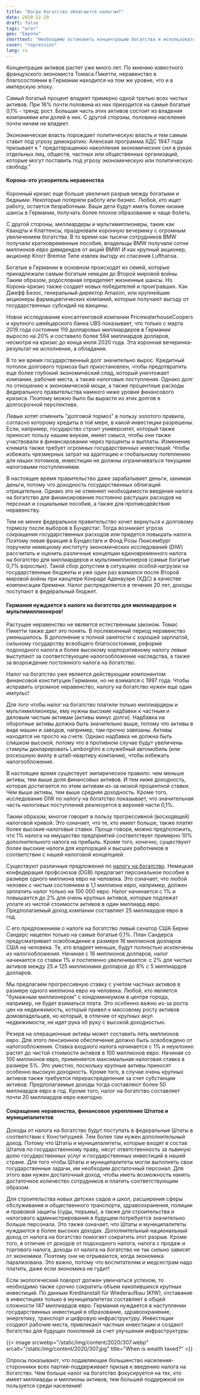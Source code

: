 ```yaml
---
title: "Когда богатство облагается налогом?"
date: 2020-12-29
draft: false
tags: "штат"
geo: "Европа"
shorttext: "Необходимо остановить концентрацию богатства и использовать для финансирования всех."
cover: "repression"
lang: ru
---
```


Концентрация активов растет уже много лет. По мнению известного французского экономиста Томаса Пикетти, неравенство в благосостоянии в Германии находится на том же уровне, что и в имперскую эпоху.

Самый богатый процент владеет примерно одной третью всех чистых активов. При 16% почти половина из них приходится на самые богатые 0,1% - тренд: рост. Большая часть этих активов состоит из владения компаниями или долей в них. С другой стороны, половина населения почти ничем не владеет.

Экономическая власть порождает политическую власть и тем самым ставит под угрозу демократию: Аленская программа ХДС 1947 года призывает к " предотвращению накопления экономических сил в руках отдельных лиц, обществ, частных или общественных организаций, которые могут поставить под угрозу экономическую или политическую свободу."

#### Корона-это ускоритель неравенства

Коронный кризис еще больше увеличил разрыв между богатыми и бедными. Некоторые потеряли работу или бизнес. Любой, кто ищет работу, остается безработным. Ваши дети будут иметь более низкие шансы в Германии, получать более плохое образование и чаще болеть.

С другой стороны, миллиардеры и мультимиллионеры, такие как Квандты и Клаттенсы, праздновали коронную вечеринку с огромным увеличением богатства. В то время как тысячи сотрудников BMW получали кратковременные пособия, владельцы BMW получали сотни миллионов евро дивидендов от акций BMW! И как крупный акционер, акционер Knorr Bremse Тиле извлек выгоду из спасения Lufthansa.

Богатые в Германии в основном происходят из семей, которые принадлежали самым богатым немцам до Второй мировой войны. Таким образом, родословная определяет жизненные шансы. Но Корона-кризис также создает новых победителей и проигравших. Как Джефф Безос, генеральный директор Amazon, или крупнейшие акционеры фармацевтических компаний, которые получают выгоду от государственных субсидий на вакцины.

Новое исследование консалтинговой компании PricewaterhouseCoopers и крупного швейцарского банка UBS показывает, что только с марта 2019 года состояние 119 долларовых миллиардеров в Германии выросло на 20% и составило более 594 миллиардов долларов, несмотря на кризис до конца июля 2020 года. Эта коронная вечеринка-результат не исполнения, а обладания.

В то же время государственный долг значительно вырос. Кредитный потолок долгового тормоза был приостановлен, чтобы предотвратить еще более глубокий экономический спад, который уничтожает компании, рабочие места, а также налоговые поступления. Однако долг по отношению к экономической мощи, а также процентные расходы федерального правительства намного ниже уровня финансового кризиса. Поэтому можно было бы вырасти из этих долгов в долгосрочной перспективе.

Левые хотят отменить "долговой тормоз" в пользу золотого правила, согласно которому кредиты в той мере, в какой инвестиции разрешены. Если, например, государство строит университет, который также приносит пользу нашим внукам, имеет смысл, чтобы они также участвовали в финансировании через проценты и выплаты. Изменение климата также требует огромных государственных инвестиций. Чтобы избежать чрезмерных затрат на адаптацию к глобальному потеплению для наших потомков, инвестиции не должны ограничиваться текущими налоговыми поступлениями.

В настоящее время правительство даже зарабатывает деньги, занимая деньги, потому что доходность государственных облигаций отрицательна. Однако это не отменяет необходимости введения налога на богатство для финансирования постоянно растущих расходов на персонал и социальные пособия, а также для противодействия неравенству.

Тем не менее федеральное правительство хочет вернуться к долговому тормозу после выборов в Бундестаг. Тогда возникает угроза сокращения государственных расходов или придется повышать налоги. Поэтому левая фракция в Бундестаге и Фонд Розы Люксембург поручили немецкому институту экономических исследований (DIW) рассчитать и оценить различные концепции единовременного налога на богатство для миллиардеров и мультимиллионеров (самые богатые 0,7% взрослых). Такой сбор допустим в ситуациях особой нагрузки на государственные бюджеты и уже один раз взимался после Второй мировой войны при канцлере Конраде Аденауэре (ХДС) в качестве компенсации бремени. Налог распределяется в течение 20 лет, доходы поступают в федеральный бюджет.

#### Германия нуждается в налоге на богатство для миллиардеров и мультимиллионеров!

Растущее неравенство не является естественным законом. Томас Пикетти также дает это понять. В послевоенный период неравенство уменьшилось. В дополнение к полной занятости с хорошей зарплатой, сильному государству всеобщего благосостояния, реформе подоходного налога и более высокому корпоративному налогу левые выступают за соответствующее налогообложение наследства, а также за возрождение постоянного налога на богатство.

Налог на богатство уже является действующим компонентом финансовой конституции Германии, но не взимался с 1997 года. Чтобы исправить огромное неравенство, налогу на богатство нужен еще один импульс!

Для того чтобы налог на богатство платили только миллиардеры и мультимиллионеры, ему нужны высокие надбавки к частным и деловым чистым активам (активы минус долги). Надбавка на оборотные активы должна быть значительно выше, потому что активы в виде машин и заводов, например, там прочно завязаны. Активы находятся не просто на счете. Однако надбавка не должна быть слишком высокой, потому что в противном случае будут увеличены стимулы декларировать Lamborghini в служебный автомобиль (или роскошную виллу в штаб-квартиру компании), чтобы избежать налогообложения.

В настоящее время существует эмпирическое правило: чем меньше активы, тем выше доля финансовых активов. И тем ниже доходность, которая достигается по этим активам из-за низкой процентной ставки. Чем выше активы, тем выше средняя доходность. Кроме того, исследование DIW по налогу на богатство показывает, что значительная часть налоговых поступлений реализуется в верхней части 0,1%.

Таким образом, многое говорит в пользу прогрессивной (восходящей) налоговой кривой. Это означает, что те, кто имеет больше, также платят более высокие налоговые ставки. Проще говоря, можно предположить, что 1% налога на имущество предприятий соответствует примерно 10% дополнительного налога на прибыль. Кроме того, конечно, существуют более высокие налоги для корпораций и высших работников в соответствии с нашей налоговой концепцией.

Существуют различные предложения по [налогу на богатство](/static/downloads/DGB-Steuerkonzept-Gerecht-besteuern-in-die-Zukunft-investieren.pdf "Gerecht besteuern, in die Zukunft investieren"). Немецкая конфедерация профсоюзов (DGB) предлагает персональное пособие в размере одного миллиона евро на человека. Это означает, что любой человек с чистым состоянием в 1,1 миллиона евро, например, должен заплатить налог только на 100 000 евро. Налог начинается с 1% и повышается до 2% для очень крупных активов, которые подлежат уплате из чистой стоимости активов в один миллиард евро. Предполагаемый доход компании составляет 25 миллиардов евро в год.

С его предложением о налоге на богатство левый сенатор США Берни Сандерс нацелен только на самые богатые 0,1%. План Сандерса предусматривает освобождение в размере 16 миллионов долларов США на человека. Те, кто владеет меньше, будут полностью исключены из налогообложения. Начиная с 16 миллионов долларов, налог начинается со ставки 1% и постепенно увеличивается: с 2% для чистых активов между 25 и 125 миллионами долларов до 8% с 5 миллиардов долларов.

Мы предлагаем прогрессивную ставку с учетом частных активов в размере одного миллиона евро на человека. Любой, кто является "бумажным миллионером" с кондоминиумом в центре города, например, не будет взиматься плата. Это особенно важно из-за роста цен на недвижимость, который привел к массовому росту активов домовладельцев, но который, в отличие от крупных акул недвижимости, не идет рука об руку с высокой доходностью.

Резерв на операционные активы может составить пять миллионов евро. Для этого пенсионное обеспечение должно быть освобождено от налогообложения. Ставка входного налога начинается с 1% и неуклонно растет до чистой стоимости активов в 100 миллионов евро. Начиная со 100 миллионов евро, применяется максимальная налоговая ставка в размере 5%. Это уместно, поскольку крупные активы приносят особенно высокую доходность. Кроме того, в случае очень крупных активов также требуется перераспределение за счет субстанции активов. Предполагаемые доходы тогда составляют более 50 миллиардов евро в год. Кроме того, налог на богатство составляет почти 20 миллиардов евро ежегодно.

#### Сокращение неравенства, финансовое укрепление Штатов и муниципалитетов

Доходы от налога на богатство будут поступать в федеральные Штаты в соответствии с Конституцией. Тем более там нужен дополнительный доход. Потому что Штаты и муниципалитеты, которые входят в состав Штатов по государственному праву, несут ответственность за львиную долю государственных услуг и государственных инвестиций в нашей стране. Для того чтобы Штаты и муниципалитеты могли выполнять свои государственные задачи, им необходим достаточный персонал. Для этого вам нужен достаточный доход, чтобы иметь возможность нанять достаточное количество сотрудников и платить соответствующим образом.

Для строительства новых детских садов и школ, расширения сферы обслуживания и общественного транспорта, здравоохранения, полиции и правовой защиты (суды, тюрьмы), а также для строительства и налогового администрирования в будущем потребуется значительно больше персонала. Это также означает, что Штаты и муниципалитеты нуждаются в более высоких доходах. Дополнительный национальный доход от налога на богатство помогает сократить этот разрыв. Кроме того, в отличие от доходов от подоходного налога, налога с продаж и торгового налога, доходы от налога на богатство не так сильно зависят от экономики. Поэтому они не отрываются, когда экономика парализована. Это важно, потому что воспитателям и медсестрам надо платить, даже если экономика не гудит!

Если экологический поворот должен увенчаться успехом, то необходимо также срочно сократить объем накопившихся крупных инвестиций. По данным Kreditanstalt für Wiederaufbau (KfW), отставание в инвестициях только в муниципалитетах составляет в общей сложности 147 миллиардов евро. Германия нуждается в наступлении государственных инвестиций в образование, здравоохранение, энергетику, транспорт и цифровую инфраструктуру. Инвестиции создают рабочие места, привлекают частные инвестиции и создают богатство для будущих поколений за счет улучшения инфраструктуры.

{{< image srcwebp="/static/img/content/2020/307.webp" srcalt="/static/img/content/2020/307.jpg" title="When is wealth taxed?" >}}

Опросы показывают, что подавляющее большинство населения-сторонники всех партий-поддерживает призыв к введению налога на богатство. Чем больше налог на богатство фокусируется на тех, кто имеет миллиарды и миллионы активов, тем большей поддержкой он пользуется среди населения!
